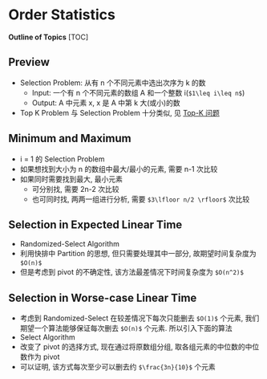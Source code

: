 # Order Statistics

**Outline of Topics**
[TOC]

## Preview

*   Selection Problem: 从有 n 个不同元素中选出次序为 k 的数
    *   Input: 一个有 n 个不同元素的数组 A 和一个整数 i(`$1\leq i\leq n$`)
    *   Output: A 中元素 x, x 是 A 中第 k 大(或小)的数
*   Top K Problem 与 Selection Problem 十分类似, 见 [Top-K 问题](https://mp.weixin.qq.com/s?__biz=MjM5ODYxMDA5OQ==\&mid=2651961587\&idx=1\&sn=54bf39db7043cc638315caf70f24d94b\&chksm=bd2d0d2f8a5a84395246be4522d10fbfc1f744658047d5fb3fad8e9f3c3d76baab3a2ce84867\&scene=21#wechat_redirect)

## Minimum and Maximum

*   i = 1 的 Selection Problem
*   如果想找到大小为 n 的数组中最大/最小的元素, 需要 n-1 次比较
*   如果同时需要找到最大, 最小元素
    *   可分别找, 需要 2n-2 次比较
    *   也可同时找, 两两一组进行分析, 需要 `$3\lfloor n/2 \rfloor$` 次比较

## Selection in Expected Linear Time

*   Randomized-Select Algorithm
*   利用快排中 Partition 的思想, 但只需要处理其中一部分, 故期望时间复杂度为 `$O(n)$`
*   但是考虑到 pivot 的不确定性, 该方法最差情况下时间复杂度为 `$O(n^2)$`


## Selection in Worse-case Linear Time

*   考虑到 Randomized-Select 在较差情况下每次只能删去 `$O(1)$` 个元素, 我们期望一个算法能够保证每次删去 `$O(n)$` 个元素. 所以引入下面的算法
*   Select Algorithm
*   改变了 pivot 的选择方式, 现在通过将原数组分组, 取各组元素的中位数的中位数作为 pivot
*   可以证明, 该方式每次至少可以删去约 `$\frac{3n}{10}$` 个元素